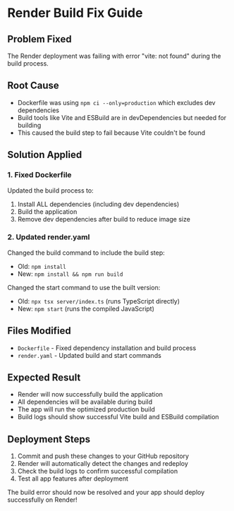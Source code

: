 # Render Build Fix Guide

## Problem Fixed
The Render deployment was failing with error "vite: not found" during the build process.

## Root Cause
- Dockerfile was using `npm ci --only=production` which excludes dev dependencies
- Build tools like Vite and ESBuild are in devDependencies but needed for building
- This caused the build step to fail because Vite couldn't be found

## Solution Applied

### 1. Fixed Dockerfile
Updated the build process to:
1. Install ALL dependencies (including dev dependencies)
2. Build the application
3. Remove dev dependencies after build to reduce image size

### 2. Updated render.yaml
Changed the build command to include the build step:
- Old: `npm install`
- New: `npm install && npm run build`

Changed the start command to use the built version:
- Old: `npx tsx server/index.ts` (runs TypeScript directly)
- New: `npm start` (runs the compiled JavaScript)

## Files Modified
- `Dockerfile` - Fixed dependency installation and build process
- `render.yaml` - Updated build and start commands

## Expected Result
- Render will now successfully build the application
- All dependencies will be available during build
- The app will run the optimized production build
- Build logs should show successful Vite build and ESBuild compilation

## Deployment Steps
1. Commit and push these changes to your GitHub repository
2. Render will automatically detect the changes and redeploy
3. Check the build logs to confirm successful compilation
4. Test all app features after deployment

The build error should now be resolved and your app should deploy successfully on Render!